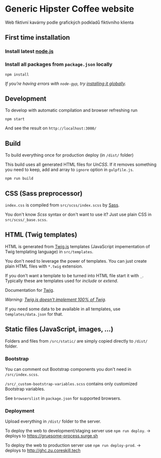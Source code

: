 # Generic Hipster Coffee website
Web fiktivní kavárny podle grafických podkladů fiktivního klienta

## First time installation

### Install latest [node.js](https://nodejs.org/)

### Install all packages from `package.json` locally

```shell
npm install
```

_If you’re having errors with `node-gyp`, try [installing it globally](https://github.com/nodejs/node-gyp#installation)._

## Development

To develop with automatic compilation and browser refreshing run

```shell
npm start
```

And see the result on `http://localhost:3000/`

## Build

To build everything once for production deploy (in `/dist/` folder)

This build uses all generated HTML files for _UnCSS_. If it removes something you need to keep, add and array to `ignore` option in `gulpfile.js`.  

```shell
npm run build
```

## CSS (Sass preprocessor)

`index.css` is compiled from `src/scss/index.scss` by [Sass](http://sass-lang.com/).

You don't know _Scss_ syntax or don't want to use it? Just use plain CSS in `src/scss/_base.scss`.


## HTML (Twig templates)

HTML is generated from [Twig.js](https://github.com/twigjs/twig.js/) templates (JavaScript impementation of Twig templating language) in `src/templates`.

You don't need to leverage the power of templates. You can just create plain HTML files with `*.twig` extension.  

If you don't want a template to be turned into HTML file start it with `_`. Typically these are templates used for _include_ or _extend_.

Documentation for [Twig](https://twig.symfony.com/doc/2.x/templates.html).

_Warning: [Twig.js doesn't implement 100% of Twig](https://github.com/twigjs/twig.js/wiki/Implementation-Notes)._

If you need some data to be available in all templates, use `templates/data.json` for that.


## Static files (JavaScript, images, …)

Folders and files from `/src/static/` are simply copied directly to `/dist/` folder.


### Bootstrap

You can comment out Bootstrap components you don't need in `/src/index.scss`.

`/src/_custom-bootstrap-variables.scss` contains only customized Bootstrap variables.

See `browserslist` in `package.json` for supported browsers.


### Deployment

Upload everything in `/dist/` folder to the server.

To deploy the web to development/staging server use `npm run deploy`.
→ deploys to https://gruesome-process.surge.sh

To deploy the web to production server use `npm run deploy-prod`.
→ deploys to http://ghc.zu.coreskill.tech
